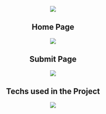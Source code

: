<div align="center">
<img src="https://github.com/gibifyOfficial/Ecoleta-Booster--01/blob/master/server/public/assets/Capa.png" />
<div/>

## Home Page
<div align="center">
<img src="https://github.com/gibifyOfficial/Ecoleta-Booster--01/blob/master/server/public/assets/template.png" />
<div/>
 
 ## Submit Page
<div align="center">
<img src="https://github.com/gibifyOfficial/Ecoleta-Booster--01/blob/master/server/public/assets/Submit%20Page.png" />
<div/>

 ## Techs used in the Project
<div align="center">
<img src="https://github.com/gibifyOfficial/Ecoleta-Booster--01/blob/master/server/public/assets/techs%20(2).png" />
<div/>
